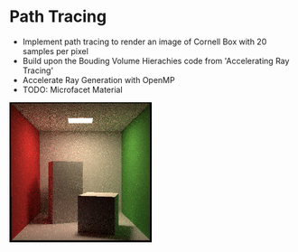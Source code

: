 # Path Tracing

- Implement path tracing to render an image of Cornell Box with 20 samples per pixel
- Build upon the Bouding Volume Hierachies code from 'Accelerating Ray Tracing'
- Accelerate Ray Generation with OpenMP
- TODO: Microfacet Material

<img src="https://github.com/SiqiHuang18/Games101/blob/main/Path%20Tracing/images/display_20.png" width=50% height=50%>
